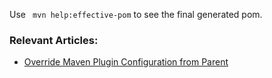 Use `` mvn help:effective-pom`` to see the final generated pom.

### Relevant Articles:

- [Override Maven Plugin Configuration from Parent](https://www.surya.com/maven-plugin-override-parent)

